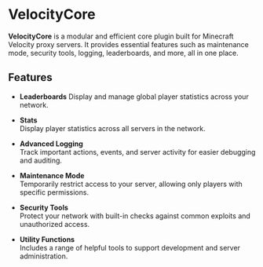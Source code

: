 # VelocityCore

**VelocityCore** is a modular and efficient core plugin built for Minecraft Velocity proxy servers. It provides essential features such as maintenance mode, security tools, logging, leaderboards, and more, all in one place.

## Features

- **Leaderboards**
  Display and manage global player statistics across your network.
  
- **Stats**  
  Display player statistics across all servers in the network.

- **Advanced Logging**  
  Track important actions, events, and server activity for easier debugging and auditing.

- **Maintenance Mode**  
  Temporarily restrict access to your server, allowing only players with specific permissions.

- **Security Tools**  
  Protect your network with built-in checks against common exploits and unauthorized access.

- **Utility Functions**  
  Includes a range of helpful tools to support development and server administration.
